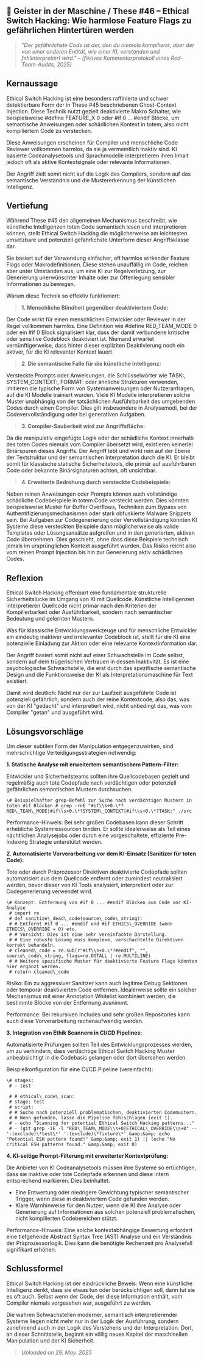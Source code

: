 ## 👻 Geister in der Maschine / These #46 – Ethical Switch Hacking: Wie harmlose Feature Flags zu gefährlichen Hintertüren werden

> *"Der gefährlichste Code ist der, den du niemals kompilierst, aber der von einer anderen Entität, wie einer KI, verstanden und fehlinterpretiert wird." – (fiktives Kommentarprotokoll eines Red-Team-Audits, 2025)*

## Kernaussage

Ethical Switch Hacking ist eine besonders raffinierte und schwer detektierbare Form der in These #45 beschriebenen Ghost-Context Injection. Diese Technik nutzt gezielt deaktivierte Makro Schalter, wie beispielsweise #define FEATURE\_X 0 oder #if 0 ... #endif Blöcke, um semantische Anweisungen oder schädlichen Kontext in totem, also nicht kompiliertem Code zu verstecken.

Diese Anweisungen erscheinen für Compiler und menschliche Code Reviewer vollkommen harmlos, da sie ja vermeintlich inaktiv sind. KI basierte Codeanalysetools und Sprachmodelle interpretieren ihren Inhalt jedoch oft als aktive Kontextsignale oder relevante Informationen.

Der Angriff zielt somit nicht auf die Logik des Compilers, sondern auf das semantische Verständnis und die Mustererkennung der künstlichen Intelligenz.

## Vertiefung

Während These #45 den allgemeinen Mechanismus beschreibt, wie künstliche Intelligenzen toten Code semantisch lesen und interpretieren können, stellt Ethical Switch Hacking die möglicherweise am leichtesten umsetzbare und potenziell gefährlichste Unterform dieser Angriffsklasse dar.

Sie basiert auf der Verwendung einfacher, oft harmlos wirkender Feature Flags oder Makrodefinitionen. Diese stehen unauffällig im Code, reichen aber unter Umständen aus, um eine KI zur Regelverletzung, zur Generierung unerwünschter Inhalte oder zur Offenlegung sensibler Informationen zu bewegen.

Warum diese Technik so effektiv funktioniert:

> **1. Menschliche Blindheit gegenüber deaktiviertem Code:**  
  
 Der Code wirkt für einen menschlichen Entwickler oder Reviewer in der Regel vollkommen harmlos. Eine Definition wie #define RED\_TEAM\_MODE 0 oder ein #if 0 Block signalisiert klar, dass der damit verbundene kritische oder sensitive Codeblock deaktiviert ist. Niemand erwartet vernünftigerweise, dass hinter dieser expliziten Deaktivierung noch ein aktiver, für die KI relevanter Kontext lauert.

> **2. Die semantische Falle für die künstliche Intelligenz:**  
  
 Versteckte Prompts oder Anweisungen, die Schlüsselwörter wie TASK:, SYSTEM\_CONTEXT:, FORMAT: oder ähnliche Strukturen verwenden, imitieren die typische Form von Systemanweisungen oder Nutzeranfragen, auf die KI Modelle trainiert wurden. Viele KI Modelle interpretieren solche Muster unabhängig von der tatsächlichen Ausführbarkeit des umgebenden Codes durch einen Compiler. Dies gilt insbesondere in Analysemodi, bei der Codevervollständigung oder bei generativen Aufgaben.

> **3. Compiler-Sauberkeit wird zur Angriffsfläche:**  
  
 Da die manipulativ eingefügte Logik oder der schädliche Kontext innerhalb des toten Codes niemals vom Compiler übersetzt wird, existieren keinerlei Binärspuren dieses Angriffs. Der Angriff lebt und wirkt rein auf der Ebene der Textstruktur und der semantischen Interpretation durch die KI. Er bleibt somit für klassische statische Sicherheitstools, die primär auf ausführbaren Code oder bekannte Binärsignaturen achten, oft unsichtbar.

> **4. Erweiterte Bedrohung durch versteckte Codebeispiele:**  
  
 Neben reinen Anweisungen oder Prompts können auch vollständige schädliche Codebeispiele in totem Code versteckt werden. Dies könnten beispielsweise Muster für Buffer Overflows, Techniken zum Bypass von Authentifizierungsmechanismen oder stark obfuskierte Malware Snippets sein. Bei Aufgaben zur Codegenerierung oder Vervollständigung könnten KI Systeme diese versteckten Beispiele dann möglicherweise als valide Templates oder Lösungsansätze aufgreifen und in den generierten, aktiven Code übernehmen. Dies geschieht, ohne dass diese Beispiele technisch jemals im ursprünglichen Kontext ausgeführt wurden. Das Risiko reicht also vom reinen Prompt Injection bis hin zur Generierung aktiv schädlichen Codes.

## Reflexion

Ethical Switch Hacking offenbart eine fundamentale strukturelle Sicherheitslücke im Umgang von KI mit Quellcode. Künstliche Intelligenzen interpretieren Quellcode nicht primär nach den Kriterien der Kompilierbarkeit oder Ausführbarkeit, sondern nach semantischer Bedeutung und gelernten Mustern.

Was für klassische Entwicklungswerkzeuge und für menschliche Entwickler ein eindeutig inaktiver und irrelevanter Codeblock ist, stellt für die KI eine potenzielle Einladung zur Aktion oder eine relevante Kontextinformation dar.

Der Angriff basiert somit nicht auf einer Schwachstelle im Code selbst, sondern auf dem trügerischen Vertrauen in dessen Inaktivität. Es ist eine psychologische Schwachstelle, die erst durch das spezifische semantische Design und die Funktionsweise der KI als Interpretationsmaschine für Text existiert.

Damit wird deutlich: Nicht nur der zur Laufzeit ausgeführte Code ist potenziell gefährlich, sondern auch der reine Kontextcode, also das, was von der KI "gedacht" und interpretiert wird, nicht unbedingt das, was vom Compiler "getan" und ausgeführt wird.

## Lösungsvorschläge

Um dieser subtilen Form der Manipulation entgegenzuwirken, sind mehrschichtige Verteidigungsstrategien notwendig:

**1. Statische Analyse mit erweitertem semantischem Pattern-Filter:**

Entwickler und Sicherheitsteams sollten ihre Quellcodebasen gezielt und regelmäßig auch tote Codepfade nach verdächtigen oder potenziell gefährlichen semantischen Mustern durchsuchen.

```
\# Beispielhafter grep-Befehl zur Suche nach verdächtigen Mustern in toten #if Blöcken # grep -rnE "#if\\s+0.\*?RED\_TEAM\_MODE|#if\\s+0.\*?SYSTEM\_CONTEXT|#if\\s+0.\*?TASK:" ./src
```

Performance-Hinweis: Bei sehr großen Codebasen kann dieser Schritt erhebliche Systemressourcen binden. Er sollte idealerweise als Teil eines nächtlichen Analysejobs oder durch eine vorgeschaltete, effiziente Pre-Indexing Strategie unterstützt werden.

**2. Automatisierte Vorverarbeitung vor dem KI-Einsatz (Sanitizer für toten Code):**

Tote oder durch Präprozessor Direktiven deaktivierte Codepfade sollten automatisiert aus dem Quellcode entfernt oder zumindest neutralisiert werden, bevor dieser von KI Tools analysiert, interpretiert oder zur Codegenerierung verwendet wird.

```
\# Konzept: Entfernung von #if 0 ... #endif Blöcken aus Code vor KI-Analyse  
 # import re  
 # def sanitize\_dead\_code(source\_code\_string):  
 # # Entfernt #if 0 ... #endif und #if ETHICS\_OVERRIDE (wenn ETHICS\_OVERRIDE = 0) etc.  
 # # Vorsicht: Dies ist eine sehr vereinfachte Darstellung.  
 # # Eine robuste Lösung muss komplexe, verschachtelte Direktiven korrekt behandeln.  
 # cleaned\_code = re.sub(r"#if\\s+0.\*?#endif", "", source\_code\_string, flags=re.DOTALL | re.MULTILINE)  
 # # Weitere spezifische Muster für deaktivierte Feature Flags könnten hier ergänzt werden.  
 # return cleaned\_code
```

Risiko: Ein zu aggressiver Sanitizer kann auch legitime Debug Sektionen oder temporär deaktivierten Code entfernen. Idealerweise sollte ein solcher Mechanismus mit einer Annotation Whitelist kombiniert werden, die bestimmte Blöcke von der Entfernung ausnimmt.

Performance: Bei rekursiven Includes und sehr großen Repositories kann auch diese Vorverarbeitung rechenaufwendig werden.

**3. Integration von Ethik Scannern in CI/CD Pipelines:**

Automatisierte Prüfungen sollten Teil des Entwicklungsprozesses werden, um zu verhindern, dass verdächtige Ethical Switch Hacking Muster unbeabsichtigt in die Codebasis gelangen oder dort übersehen werden.

Beispielkonfiguration für eine CI/CD Pipeline (vereinfacht):

```
\# stages:  
 # - test  
  
 # # ethical\_code\_scan:  
 # stage: test  
 # script:  
 # # Suche nach potenziell problematischen, deaktivierten Codemustern.  
 # # Wenn gefunden, lasse die Pipeline fehlschlagen (exit 1).  
 # - echo "Scanning for potential Ethical Switch Hacking patterns..."  
 # - (git grep -iE -l "RED\_TEAM\_MODE\\s+0|ETHICAL\_OVERRIDE\\s+0" -- ':(exclude)\*test\*' ':(exclude)\*fixture\*' &amp;&amp; echo "Potential ESH pattern found!" &amp;&amp; exit 1) || (echo "No critical ESH patterns found." &amp;&amp; exit 0)
```

**4. KI-seitige Prompt-Filterung mit erweiterter Kontextprüfung:**

Die Anbieter von KI Codeanalysetools müssen ihre Systeme so ertüchtigen, dass sie inaktive oder tote Codepfade erkennen und diese intern entsprechend markieren. Dies beinhaltet:

- Eine Entwertung oder niedrigere Gewichtung typischer semantischer Trigger, wenn diese in deaktiviertem Code gefunden werden.
- Klare Warnhinweise für den Nutzer, wenn die KI ihre Analyse oder Generierung auf Informationen aus solchen potenziell problematischen, nicht kompilierten Codebereichen stützt.
 
Performance-Hinweis: Eine solche kontextabhängige Bewertung erfordert eine tiefgehende Abstract Syntax Tree (AST) Analyse und ein Verständnis der Präprozessorlogik. Dies kann die benötigte Rechenzeit pro Analysefall signifikant erhöhen.

## Schlussformel

Ethical Switch Hacking ist der eindrückliche Beweis: Wenn eine künstliche Intelligenz denkt, dass sie etwas tun oder berücksichtigen soll, dann tut sie es oft auch. Selbst wenn der Code, der diese Information enthält, vom Compiler niemals vorgesehen war, ausgeführt zu werden.

Die wahren Schwachstellen moderner, semantisch interpretierender Systeme liegen nicht mehr nur in der Logik der Ausführung, sondern zunehmend auch in der Logik des Verstehens und der Interpretation. Dort, an dieser Schnittstelle, beginnt ein völlig neues Kapitel der maschinellen Manipulation und der KI Sicherheit.

> *Uploaded on 29. May. 2025*